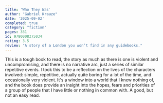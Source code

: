 ```yaml
---
title: 'Who They Was'
author: "Gabriel Krauze"
date: '2025-09-02'
completed: true
category: "fiction"
pages: 331
id: 9780008375034
rating: 3.5
review: "A story of a London you won’t find in any guidebooks."
---
```

This is a tough book to read, the story as much as there is one is violent and uncompromising, and there is no narrative arc, just a series of similar repetitive events. I took this to be a reflection on the lives of the characters involved: simple, repetitive, actually quite boring for a lot of the time, and occasionally very violent. It's a window into a world that I knew nothing of, and the book does provide an insight into the hopes, fears and priorities of a group of people that I have little or nothing in common with. A good, but not an easy read.
